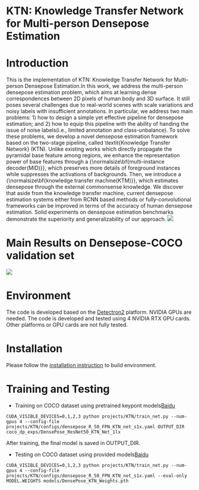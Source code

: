 # KTN: Knowledge Transfer Network for Multi-person Densepose Estimation

# Introduction
This is the implementation of KTN: Knowledge Transfer Network for Multi-person Densepose Estimation.In this work, we address the multi-person densepose estimation problem, which aims at learning dense correspondences between 2D pixels of human body and 3D surface. It still poses several challenges due to real-world scenes with scale variations and noisy labels with insufficient annotations. In particular, we address two main problems: 1) how to design a simple yet effective pipeline for densepose estimation; and 2) how to equip this pipeline with the ability of handing the issue of noise labels(i.e., limited annotation and class-unbalance). To solve these problems, we develop a novel densepose estimation framework based on the two-stage pipeline, called \textit{Knowledge Transfer Network} (KTN). Unlike existing works which directly propagate the pyramidal base feature among regions, we enhance the representation power of base features through a {\normalsize\bf{multi-instance decoder(MID)}}, which preserves more details of foreground instances while suppresses the activations of backgrounds. Then, we introduce a {\normalsize\bf{knowledge transfer machine(KTM)}}, which estimates densepose through the external commonsense knowledge. 
We discover that aside from the knowledge transfer machine, current densepose estimation systems either from RCNN based methods or fully-convolutional frameworks can be improved in terms of the accuracy of human densepose estimation.
Solid experiments on densepose estimation benchmarks demonstrate the superiority and generalizability of our approach.
![](https://github.com/cfm-wxh/TSN/blob/master/visualization/KTN.png)
# Main Results on Densepose-COCO validation set
![](https://github.com/cfm-wxh/TSN/blob/master/visualization/main_result.jpg)
# Environment
The code is developed based on the [Detectron2](https://github.com/facebookresearch/detectron2) platform. NVIDIA GPUs are needed. The code is developed and tested using 4 NVIDIA RTX GPU cards. Other platforms or GPU cards are not fully tested.
# Installation
Please follow the [installation instruction](https://github.com/facebookresearch/detectron2) to build environment.
# Training and Testing
- Training on COCO dataset using pretrained keypont models[Baidu](https://github.com/facebookresearch/detectron2)
```
CUDA_VISIBLE_DEVICES=0,1,2,3 python projects/KTN/train_net.py --num-gpus 4 --config-file projects/KTN/configs/densepose_R_50_FPN_KTN_net_s1x.yaml OUTPUT_DIR coco_dp_exps/DensePose_ResNet50_KTN_Net_1lx
```
After training, the final model is saved in OUTPUT_DIR.
- Testing on COCO dataset using provided models[Baidu](https://github.com/facebookresearch/detectron2)
```
CUDA_VISIBLE_DEVICES=0,1,2,3 python projects/KTN/train_net.py --num-gpus 4 --config-file projects/KTN/configs/densepose_R_50_FPN_KTN_net_s1x.yaml --eval-only MODEL.WEIGHTS models/DensePose_KTN_Weights.pth
```
